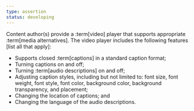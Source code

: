 ```yaml
---
type: assertion
status: developing
---
```


Content author(s) provide a :term[video] player that supports appropriate :term[media alternatives]. The video player includes the following features [list all that apply]:

* Supports closed :term[captions] in a standard caption format;
* Turning captions on and off;
* Turning :term[audio descriptions] on and off;
* Adjusting caption styles, including but not limited to: font size, font weight, font style, font color, background color, background transparency, and placement; 
* Changing the location of captions; and
* Changing the language of the audio descriptions.